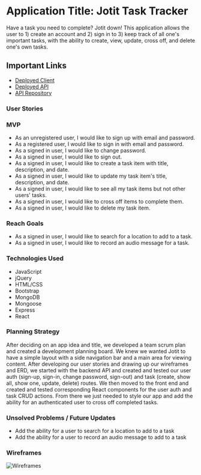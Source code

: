 # Application Title: Jotit Task Tracker

Have a task you need to complete? Jotit down! This application allows the user to 1) create an account and 2) sign in to 3) keep track of all one's important tasks, with the ability to create, view, update, cross off, and delete one's own tasks.

## Important Links

- [Deployed Client]()
- [Deployed API]()
- [API Repository](https://github.com/house-slytherin/express-api)

### User Stories

### MVP

- As an unregistered user, I would like to sign up with email and password.
- As a registered user, I would like to sign in with email and password.
- As a signed in user, I would like to change password.
- As a signed in user, I would like to sign out.
- As a signed in user, I would like to create a task item with title, description, and date.
- As a signed in user, I would like to update my task item's title, description, and date.
- As a signed in user, I would like to see all my task items but not other users' tasks.
- As a signed in user, I would like to cross off items to complete them.
- As a signed in user, I would like to delete my task item.

### Reach Goals

- As a signed in user, I would like to search for a location to add to a task.
- As a signed in user, I would like to record an audio message for a task.

### Technologies Used

- JavaScript
- jQuery
- HTML/CSS
- Bootstrap
- MongoDB
- Mongoose
- Express
- React

### Planning Strategy

After deciding on an app idea and title, we developed a team scrum plan and created a development planning board. We knew we wanted Jotit to have a simple layout with a side navigation bar and a main area for viewing content. After developing our user stories and drawing up our wireframes and ERD, we started with the backend API and created and tested our user auth (sign-up, sign-in, change password, sign-out) and task (create, show all, show one, update, delete) routes. We then moved to the front end and created and tested corresponding React components for the user auth and task CRUD actions. From there we just needed to style our app and add the ability for an authenticated user to cross off completed tasks.

### Unsolved Problems / Future Updates

- Add the ability for a user to search for a location to add to a task
- Add the ability for a user to record an audio message to add to a task

### Wireframes 

![Wireframes]('./Visuals/images/Jotit_wireframes.png')